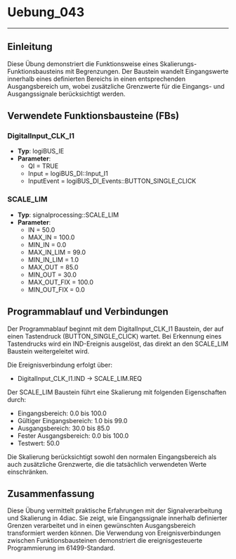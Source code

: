 # Uebung_043

* * * * * * * * * *

## Einleitung
Diese Übung demonstriert die Funktionsweise eines Skalierungs-Funktionsbausteins mit Begrenzungen. Der Baustein wandelt Eingangswerte innerhalb eines definierten Bereichs in einen entsprechenden Ausgangsbereich um, wobei zusätzliche Grenzwerte für die Eingangs- und Ausgangssignale berücksichtigt werden.

## Verwendete Funktionsbausteine (FBs)

### DigitalInput_CLK_I1
- **Typ**: logiBUS_IE
- **Parameter**:
  - QI = TRUE
  - Input = logiBUS_DI::Input_I1
  - InputEvent = logiBUS_DI_Events::BUTTON_SINGLE_CLICK

### SCALE_LIM
- **Typ**: signalprocessing::SCALE_LIM
- **Parameter**:
  - IN = 50.0
  - MAX_IN = 100.0
  - MIN_IN = 0.0
  - MAX_IN_LIM = 99.0
  - MIN_IN_LIM = 1.0
  - MAX_OUT = 85.0
  - MIN_OUT = 30.0
  - MAX_OUT_FIX = 100.0
  - MIN_OUT_FIX = 0.0

## Programmablauf und Verbindungen

Der Programmablauf beginnt mit dem DigitalInput_CLK_I1 Baustein, der auf einen Tastendruck (BUTTON_SINGLE_CLICK) wartet. Bei Erkennung eines Tastendrucks wird ein IND-Ereignis ausgelöst, das direkt an den SCALE_LIM Baustein weitergeleitet wird.

Die Ereignisverbindung erfolgt über:
- DigitalInput_CLK_I1.IND → SCALE_LIM.REQ

Der SCALE_LIM Baustein führt eine Skalierung mit folgenden Eigenschaften durch:
- Eingangsbereich: 0.0 bis 100.0
- Gültiger Eingangsbereich: 1.0 bis 99.0
- Ausgangsbereich: 30.0 bis 85.0
- Fester Ausgangsbereich: 0.0 bis 100.0
- Testwert: 50.0

Die Skalierung berücksichtigt sowohl den normalen Eingangsbereich als auch zusätzliche Grenzwerte, die die tatsächlich verwendeten Werte einschränken.

## Zusammenfassung
Diese Übung vermittelt praktische Erfahrungen mit der Signalverarbeitung und Skalierung in 4diac. Sie zeigt, wie Eingangssignale innerhalb definierter Grenzen verarbeitet und in einen gewünschten Ausgangsbereich transformiert werden können. Die Verwendung von Ereignisverbindungen zwischen Funktionsbausteinen demonstriert die ereignisgesteuerte Programmierung im 61499-Standard.